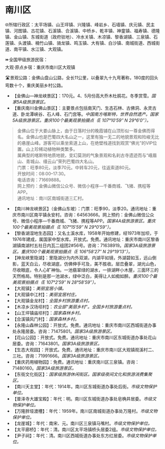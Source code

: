 # 南川区  
🌐所辖行政区：太平场镇、山王坪镇、兴隆镇、峰岩乡、石墙镇、庆元镇、民主镇、河图镇、古花镇、石溪镇、合溪镇、中桥乡、乾丰镇、神童镇、福寿镇、德隆镇、金山镇、东城街道（政府驻地）、冷水关镇、木凉镇、黎香湖镇、三泉镇、石莲镇、头渡镇、楠竹山镇、骑龙镇、鸣玉镇、大有镇、白沙镇、南城街道、西城街道、南平镇、水江镇、大观镇。  

⏩全国甲级旅游民宿：  
大观·原点乡宿：重庆市南川区大观镇  

🛣️景观公路：金佛山盘山公路，全长11公里，以叠翠九十九弯著称，180度的回头弯数十个，重庆美丽乡村公路。  

* 【金佛山—神龙峡景区】：170元。4、5月份高大乔木杜鹃花。冬季赏雪。*国家5A级旅游景区。*  
* 【重庆南川金佛山景区】：主要景点包括南天门、生态石林、古佛洞、永灵古道、卧龙潭峡谷、石人峰、石门宫等。*中国南方喀斯特，世界自然遗产。国家5A级旅游景区。重庆100个最美观景拍摄点（E 107°10′59″ N 29°6′0″）。*  
> 金佛山位于大娄山脉上，由于日落时分的晚霞铺在山顶形似一尊金佛而得名。金佛山也是巴蜀四大名山之一，这里有独一无二的地貌景观和险峻无比的悬崖山峰。游客可以乘坐索道上山，在绝壁栈道找到观赏“佛光”的VIP位置。山上珍稀动植物种类繁多。  
> 属典型的喀斯特地质地貌，变幻莫测的气象景观和名刹古寺遗迹而与“峨眉山、青城山、缙云山”荣列巴蜀四大名山。  
> 门票：旺季80元，淡季70元。中转车20元，往返索道80元。  
> 开放时间：08:00–17:30。  
> 电话咨询：71669888。  
> 网上预约：金佛山微信公众号、微信小程序—千番商城、飞猪、携程等APP。  
> 通讯地址：南川区南城街道三汇村。  
* 【南川神龙峡景区】（金佛山东坡）：门票：旺季90，淡季20。通讯地址：重庆市南川区南平镇永安村。咨询：64563666。网上预约：金佛山微信公众号、微信小程序—千番商城、飞猪、携程等APP。*国家4A级旅游景区。重庆100个最美观景拍摄点（E 107°15′59″ N 29°0′59″）。*  
* 【黎香湖湿地生态园】：又名土溪水库，1958年开始修建，经1973年加坝，于1976年建成，属国家中型水库。开放式。免费。通讯地址：重庆市南川区黎香湖镇南湖村五社日内瓦二组团2#56号。咨询：71638919。*国家3A级旅游景区。重庆100个最美观景拍摄点（E 106°58′27″ N 29°19′13″）。*  
* 【神龙峡里隐湖】：里隐湖分为内外双湖，内湖平如镜，外湖碧如玉，远山倒影，蓝天白云，尽收湖底，仿佛伸手可及，美不胜收。层峦叠翠，湖光山色，尽收眼底，令人心旷神怡。一池翡翠绿的湖水，一排湖畔小木屋，三面环三的天然格局。特别是那一池湖水，绿中泛白，美得让人如痴如醉。*重庆100个最美观景拍摄点（E 107°2′59″ N 28°58′59″）。*  
* 【大观镇】：*美丽宜居小镇。*  
* 【大观镇中江村】：*美丽宜居村庄。*  
* 【大观镇金龙村】：*全国乡村旅游重点村。*  
* 【木凉乡汉场坝村】：*农业部“美丽乡村”。全国乡村旅游重点村。*  
* 【山王坪镇庙坝村】：*国家森林乡村。*  
* 【合溪镇风门村】：*国家森林乡村。*  
* 【永隆山森林公园】：开放式。免费。通讯地址：重庆市南川区西城街道办事处永隆居委。咨询：71475801。*国家3A级旅游景区。*  
* 【花山公园】：开放式。免费。通讯地址：重庆市南川区东城街道办事处花山居委。咨询：71643801。*国家3A级旅游景区。*  
* 【生态大观园】：开放式。免费。通讯地址：重庆市南川区大观镇观溪村二、三社。咨询：71991666。*国家3A级旅游景区。*  
* 【重庆药用植物园】：免费。通讯地址：重庆南川区三泉镇。咨询：71480160。*国家3A级旅游景区。*  
* 【东街文化街区】：*国家级旅游休闲街区。国家级夜间文化和旅游消费集聚区。*  
* 【南川天主堂】：年代：1914年。南川区东城街道办事处后街。*市级文物保护单位。*  
* 【普泽寺大雄宝殿】：年代：明。南川区东城街道办事处皂桷井居委。*市级文物保护单位。*  
* 【万隆胖垭渡槽】：年代：1959年。南川区南城街道办事处万隆村。*市级文物保护单位。*  
* 【龙崖城】：年代：南宋、元。南川区三泉镇马嘴村。*市级文物保护单位。*  
* 【太平廊桥】：年代：清。南川区太平场镇桥头居委2组。*市级文物保护单位。*  
* 【尹子祠】：年代：清。南川区西城街道办事处东方红居委。*市级文物保护单位。*  
<!-- Last processed: 2025-07-22 03:44:30 -->
